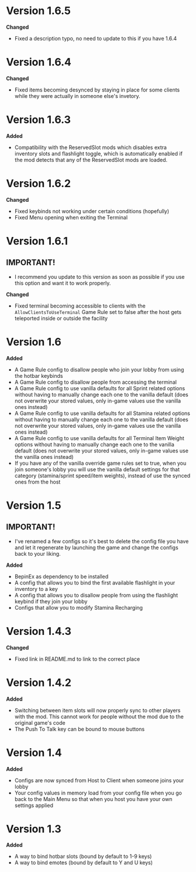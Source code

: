 # Version 1.6.5
**Changed**
 - Fixed a description typo, no need to update to this if you have 1.6.4

# Version 1.6.4
**Changed**
 - Fixed items becoming desynced by staying in place for some clients while they were actually in someone else's invetory.

# Version 1.6.3
**Added**
 - Compatibility with the ReservedSlot mods which disables extra inventory slots and flashlight toggle, which is automatically enabled if the mod detects that any of the ReservedSlot mods are loaded.

# Version 1.6.2
**Changed**
 - Fixed keybinds not working under certain conditions (hopefully)
 - Fixed Menu opening when exiting the Terminal

# Version 1.6.1
## IMPORTANT!
 - I recommend you update to this version as soon as possible if you use this option and want it to work properly.

**Changed**
- Fixed terminal becoming accessible to clients with the `AllowClientsToUseTerminal` Game Rule set to false after the host gets teleported inside or outside the facility

# Version 1.6
**Added**
 - A Game Rule config to disallow people who join your lobby from using the hotbar keybinds
 - A Game Rule config to disallow people from accessing the terminal
 - A Game Rule config to use vanilla defaults for all Sprint related options without having to manually change each one to the vanilla default (does not overwrite your stored values, only in-game values use the vanilla ones instead)
 - A Game Rule config to use vanilla defaults for all Stamina related options without having to manually change each one to the vanilla default (does not overwrite your stored values, only in-game values use the vanilla ones instead)
 - A Game Rule config to use vanilla defaults for all Terminal Item Weight options without having to manually change each one to the vanilla default (does not overwrite your stored values, only in-game values use the vanilla ones instead)
 - If you have any of the vanilla override game rules set to true, when you join someone's lobby you will use the vanilla default settings for that category (stamina/sprint speed/item weights), instead of use the synced ones from the host

# Version 1.5
## IMPORTANT!
 - I've renamed a few configs so it's best to delete the config file you have and let it regenerate by launching the game and change the configs back to your liking.

**Added**
 - BepinEx as dependency to be installed
 - A config that allows you to bind the first available flashlight in your inventory to a key
 - A config that allows you to disallow people from using the flashlight keybind if they join your lobby
 - Configs that allow you to modify Stamina Recharging

# Version 1.4.3
**Changed**
 - Fixed link in README.md to link to the correct place

# Version 1.4.2
**Added**
 - Switching between item slots will now properly sync to other players with the mod. This cannot work for people without the mod due to the original game's code
 - The Push To Talk key can be bound to mouse buttons
 
# Version 1.4
**Added**
 - Configs are now synced from Host to Client when someone joins your lobby
 - Your config values in memory load from your config file when you go back to the Main Menu so that when you host you have your own settings applied

# Version 1.3
**Added**
 - A way to bind hotbar slots (bound by default to 1-9 keys)
 - A way to bind emotes (bound by default to Y and U keys)
